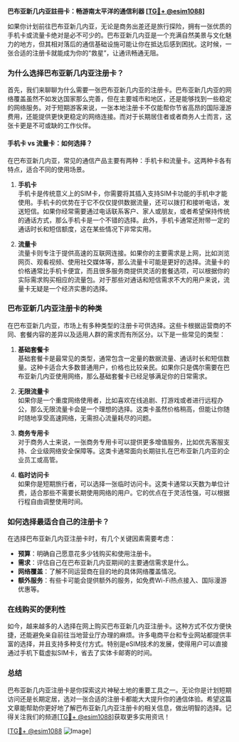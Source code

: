 **巴布亚新几内亚註冊卡：畅游南太平洋的通信利器 [[TG💪+ @esim1088](https://t.me/s/esim1088)]**

如果你计划前往巴布亚新几内亚，无论是商务出差还是旅行探险，拥有一张优质的手机卡或流量卡绝对是必不可少的。巴布亚新几内亚是一个充满自然美景与文化魅力的地方，但其相对落后的通信基础设施可能让你在抵达后感到困扰。这时候，一张合适的注册卡就能成为你的“救星”，让通讯畅通无阻。

### 为什么选择巴布亚新几内亚注册卡？

首先，我们来聊聊为什么需要一张巴布亚新几内亚的注册卡。巴布亚新几内亚的网络覆盖虽然不如发达国家那么完善，但在主要城市和地区，还是能够找到一些稳定的网络服务。对于短期游客来说，一张本地注册卡不仅能帮你节省高昂的国际漫游费用，还能提供更快更稳定的网络连接。而对于长期居住者或者商务人士而言，这张卡更是不可或缺的工作伙伴。

#### 手机卡 vs 流量卡：如何选择？

在巴布亚新几内亚，常见的通信产品主要有两种：手机卡和流量卡。这两种卡各有特点，适合不同的使用场景。

1. **手机卡**  
   手机卡是传统意义上的SIM卡，你需要将其插入支持SIM卡功能的手机中才能使用。手机卡的优势在于它不仅仅提供数据流量，还可以拨打和接听电话，发送短信。如果你经常需要通过电话联系客户、家人或朋友，或者希望保持传统的通话方式，那么手机卡是一个不错的选择。此外，手机卡通常还附带一定的通话时长和短信额度，这在某些情况下非常实用。

2. **流量卡**  
   流量卡则专注于提供高速的互联网连接。如果你的主要需求是上网，比如浏览网页、观看视频、使用社交媒体等，那么流量卡可能是更好的选择。流量卡的价格通常比手机卡便宜，而且很多服务商提供灵活的套餐选项，可以根据你的实际需求购买相应的流量包。对于那些对通话和短信需求不大的用户来说，流量卡无疑是一个经济实惠的选择。

### 巴布亚新几内亚注册卡的种类

在巴布亚新几内亚，市场上有多种类型的注册卡可供选择。这些卡根据运营商的不同、套餐内容的差异以及适用人群的需求而有所区分。以下是一些常见的类型：

1. **基础套餐卡**  
   基础套餐卡是最常见的类型，通常包含一定量的数据流量、通话时长和短信数量。这种卡适合大多数普通用户，价格也比较亲民。如果你只是偶尔需要在巴布亚新几内亚使用网络，那么基础套餐卡已经足够满足你的日常需求。

2. **无限流量卡**  
   如果你是一个重度网络使用者，比如喜欢在线追剧、打游戏或者进行远程办公，那么无限流量卡会是一个理想的选择。这类卡虽然价格稍高，但能让你随时随地享受高速网络，无需担心流量耗尽的问题。

3. **商务专用卡**  
   对于商务人士来说，一张商务专用卡可以提供更多增值服务，比如优先客服支持、企业级网络安全保障等。这类卡通常面向长期驻扎在巴布亚新几内亚的企业员工或高管。

4. **临时访问卡**  
   如果你是短期旅行者，可以选择一张临时访问卡。这类卡通常以天数为单位计费，适合那些不需要长期使用网络的用户。它的优点在于灵活性强，可以根据行程自由调整使用时间。

### 如何选择最适合自己的注册卡？

在选择巴布亚新几内亚注册卡时，有几个关键因素需要考虑：

- **预算**：明确自己愿意花多少钱购买和使用注册卡。
- **需求**：评估自己在巴布亚新几内亚期间的主要通信需求是什么。
- **网络覆盖**：了解不同运营商在目的地的具体网络覆盖情况。
- **额外服务**：有些卡可能会提供额外的服务，如免费Wi-Fi热点接入、国际漫游优惠等。

### 在线购买的便利性

如今，越来越多的人选择在网上购买巴布亚新几内亚注册卡。这种方式不仅方便快捷，还能避免亲自前往当地营业厅办理的麻烦。许多电商平台和专业网站都提供丰富的选择，并且支持多种支付方式。特别是eSIM技术的发展，使得用户可以直接通过手机下载虚拟SIM卡，省去了实体卡邮寄的时间。

### 总结

巴布亚新几内亚注册卡是你探索这片神秘土地的重要工具之一。无论你是计划短期访问还是长期定居，选对一张合适的注册卡都能大大提升你的通信体验。希望这篇文章能帮助你更好地了解巴布亚新几内亚注册卡的相关信息，做出明智的选择。记得关注我们的频道[[TG💪+ @esim1088](https://t.me/s/esim1088)]获取更多实用资讯！

[[TG💪+ @esim1088](https://t.me/s/esim1088) ![Image](https://i.postimg.cc/4NQfJmqS/Snipaste-2025-05-13-00-14-12.png)]